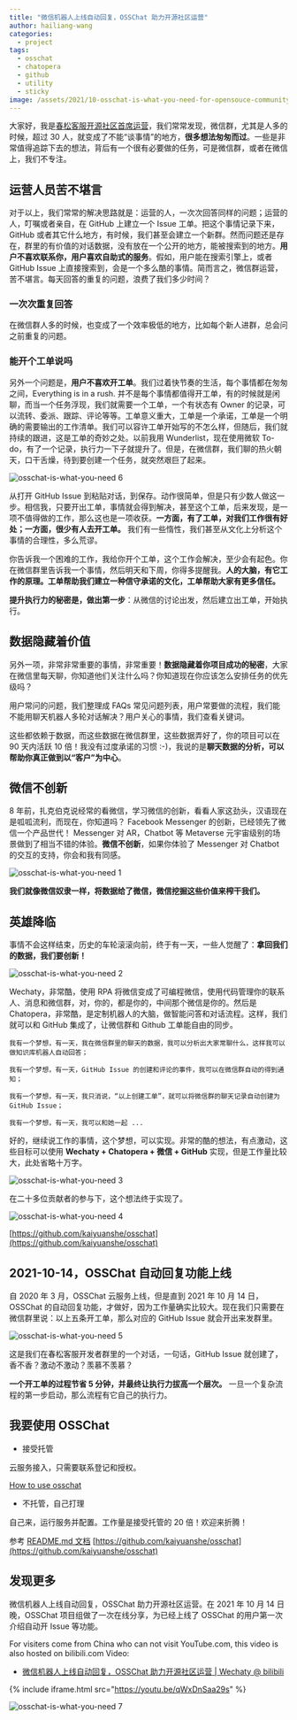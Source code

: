 ```yaml
---
title: "微信机器人上线自动回复，OSSChat 助力开源社区运营"
author: hailiang-wang
categories:
  - project
tags:
  - osschat
  - chatopera
  - github
  - utility
  - sticky
image: /assets/2021/10-osschat-is-what-you-need-for-opensouce-community-operations/cover.webp
---
```


大家好，我是[春松客服开源社区首席运营](http://github.com/chatopera/cskefu)，我们常常发现，微信群，尤其是人多的时候，超过 30 人，就变成了不能“谈事情”的地方，**很多想法匆匆而过**。一些是非常值得追踪下去的想法，背后有一个很有必要做的任务，可是微信群，或者在微信上，我们不专注。

## 运营人员苦不堪言

对于以上，我们常常的解决思路就是：运营的人，一次次回答同样的问题；运营的人，叮嘱或者亲自，在 GitHub 上建立一个 Issue 工单。把这个事情记录下来，GitHub 或者其它什么地方，有时候，我们甚至会建立一个新群。然而问题还是存在，群里的有价值的对话数据，没有放在一个公开的地方，能被搜索到的地方。**用户不喜欢联系你，用户喜欢自助式的服务**。假如，用户能在搜索引擎上，或者 GitHub Issue 上直接搜索到，会是一个多么酷的事情。简而言之，微信群运营，苦不堪言。每天回答的重复的问题，浪费了我们多少时间？

### 一次次重复回答

在微信群人多的时候，也变成了一个效率极低的地方，比如每个新人进群，总会问之前重复的问题。

### 能开个工单说吗

另外一个问题是，**用户不喜欢开工单**。我们过着快节奏的生活，每个事情都在匆匆之间，Everything is in a rush. 并不是每个事情都值得开工单，有的时候就是闲聊，而当一个任务浮现，我们就需要一个工单，一个有状态有 Owner 的记录，可以流转、委派、跟踪、评论等等。工单意义重大，工单是一个承诺，工单是一个明确的需要输出的工作清单。我们可以容许工单开始写的不怎么样，但随后，我们就持续的跟进，这是工单的奇妙之处。以前我用 Wunderlist，现在使用微软 To-do，有了一个记录，执行力一下子就提升了。但是，在微信群，我们聊的热火朝天，口干舌燥，待到要创建一个任务，就突然艰巨了起来。

![osschat-is-what-you-need 6](/assets/2021/10-osschat-is-what-you-need-for-opensouce-community-operations/screenshot-6.webp)

从打开 GitHub Issue 到粘贴对话，到保存。动作很简单，但是只有少数人做这一步。相信我，只要开出工单，事情就会得到解决，甚至这个工单，后来发现，是一项不值得做的工作，那么这也是一项收获。**一方面，有了工单，对我们工作很有好处；一方面，很少有人去开工单。** 我们有一些惰性，我们甚至从文化上分析这个事情的合理性，多么荒谬。

你告诉我一个困难的工作，我给你开个工单，这个工作会解决，至少会有起色。你在微信群里告诉我一个事情，然后明天和下周，你得多提醒我。**人的大脑，有它工作的原理。工单帮助我们建立一种信守承诺的文化，工单帮助大家有更多信任。**

**提升执行力的秘密是，做出第一步**：从微信的讨论出发，然后建立出工单，开始执行。

## 数据隐藏着价值

另外一项，非常非常重要的事情，非常重要！**数据隐藏着你项目成功的秘密**，大家在微信里每天聊，你知道他们关注什么吗？你知道现在你应该怎么安排任务的优先级吗？

用户常问的问题，我们整理成 FAQs 常见问题列表，用户常要做的流程，我们能不能用聊天机器人多轮对话解决？用户关心的事情，我们查看关键词。

这些都依赖于数据，而这些数据在微信群里，这些数据弄好了，你的项目可以在 90 天内活跃 10 倍！我没有过度承诺的习惯 :-)，我说的是**聊天数据的分析，可以帮助你真正做到以“客户”为中心**。

## 微信不创新

8 年前，扎克伯克说经常的看微信，学习微信的创新，看看人家这劲头，汉语现在是呱呱流利，而现在，你知道吗？ Facebook Messenger 的创新，已经领先了微信一个产品世代！ Messenger 对 AR，Chatbot 等 Metaverse 元宇宙级别的场景做到了相当不错的体验。**微信不创新**，如果你体验了 Messenger 对 Chatbot 的交互的支持，你会和我有同感。

![osschat-is-what-you-need 1](/assets/2021/10-osschat-is-what-you-need-for-opensouce-community-operations/screenshot-1.webp)

**我们就像微信奴隶一样，将数据给了微信，微信挖掘这些价值来榨干我们。**

## 英雄降临

事情不会这样结束，历史的车轮滚滚向前，终于有一天，一些人觉醒了：**拿回我们的数据，我们要创新！**

![osschat-is-what-you-need 2](/assets/2021/10-osschat-is-what-you-need-for-opensouce-community-operations/screenshot-2.webp)

Wechaty，非常酷，使用 RPA 将微信变成了可编程微信，使用代码管理你的联系人、消息和微信群，对，你的，都是你的，中间那个微信是你的。然后是 Chatopera，非常酷，是定制机器人的大脑，做智能问答和对话流程。这样，我们就可以和 GitHub 集成了，让微信群和 Github 工单能自由的同步。

```plain
我有一个梦想，有一天，我在微信群里的聊天的数据，我可以分析出大家常聊什么，这样我可以做知识库机器人自动回答；

我有一个梦想，有一天，GitHub Issue 的创建和评论的事件，我可以在微信群自动的得到通知；

我有一个梦想，有一天，我只消说，“以上创建工单”，就可以将微信群的聊天记录自动创建为 GitHub Issue；

我有一个梦想，有一天，我可以和她一起 ...
```

好的，继续说工作的事情，这个梦想，可以实现。非常的酷的想法，有点激动，这些目标可以使用 **Wechaty + Chatopera + 微信 + GitHub** 实现，但是工作量比较大，此处省略十万字。

![osschat-is-what-you-need 3](/assets/2021/10-osschat-is-what-you-need-for-opensouce-community-operations/screenshot-3.webp)

在二十多位贡献者的参与下，这个想法终于实现了。

![osschat-is-what-you-need 4](/assets/2021/10-osschat-is-what-you-need-for-opensouce-community-operations/screenshot-4.webp)

[https://github.com/kaiyuanshe/osschat](https://github.com/kaiyuanshe/osschat)

## 2021-10-14，OSSChat 自动回复功能上线

自 2020 年 3 月，OSSChat 云服务上线，但是直到 2021 年 10 月 14 日，OSSChat 的自动回复功能，才做好，因为工作量确实比较大。现在我们只需要在微信群里说：以上五条开工单，那么对应的 GitHub Issue 就会开出来发群里。

![osschat-is-what-you-need 5](/assets/2021/10-osschat-is-what-you-need-for-opensouce-community-operations/screenshot-5.webp)

这是我们在春松客服开发者群里的一个对话，一句话，GitHub Issue 就创建了，香不香？激动不激动？羡慕不羡慕？

**一个开工单的过程节省 5 分钟，并最终让执行力拔高一个层次。** 一旦一个复杂流程的第一步启动，那么流程有它自己的执行力。

## 我要使用 OSSChat

* 接受托管

云服务接入，只需要联系登记和授权。

[How to use osschat](https://github.com/kaiyuanshe/osschat/wiki/How-to-use-osschat)

* 不托管，自己打理

自己来，运行服务并配置。工作量是接受托管的 20 倍！欢迎来折腾！

参考 [README.md 文档](https://github.com/kaiyuanshe/osschat) [https://github.com/kaiyuanshe/osschat](https://github.com/kaiyuanshe/osschat)

## 发现更多

微信机器人上线自动回复，OSSChat 助力开源社区运营。在 2021 年 10 月 14 日晚，OSSChat 项目组做了一次在线分享，为已经上线了 OSSChat 的用户第一次介绍自动开 Issue 等功能。

For visiters come from China who can not visit YouTube.com, this video is also hosted on bilibili.com Video:

* [微信机器人上线自动回复，OSSChat 助力开源社区运营 \| Wechaty @ bilibili](https://www.bilibili.com/video/BV1PQ4y1S7iZ)

{% include iframe.html src="https://youtu.be/qWxDnSaa29s" %}

![osschat-is-what-you-need 7](/assets/2021/10-osschat-is-what-you-need-for-opensouce-community-operations/screenshot-7.webp)
